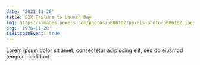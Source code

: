```yaml
---
date: '2021-11-20'
title: S2X Failure to Launch Day
img: https://images.pexels.com/photos/5686102/pexels-photo-5686102.jpeg?auto=compress&cs=tinysrgb&dpr=2&h=750&w=1260
org: '1976-11-20'
isBitcoinEvent: true
---
```


Lorem ipsum dolor sit amet, consectetur adipiscing elit, sed do eiusmod tempor incididunt.
